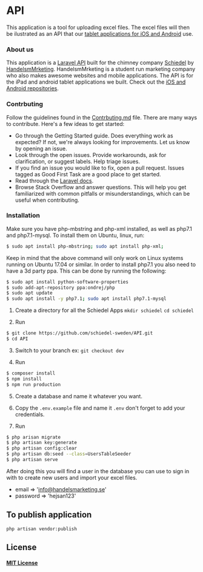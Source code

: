 # API
This application is a tool for uploading excel files. The excel files will
then be ilustrated as an API that our
[tablet applications for iOS and Android](https://github.com/schiedel-sweden/Mobile-Application)
use.

### About us
This application is a [Laravel API](https://laravel.com/) built for the chimney company [Schiedel](https://www.schiedel.com/se/) by [HandelsmMrketing](http://www.handelsmarketing.se/). HandelsmMrketing is a student run marketing company who also makes awesome websites and mobile applications. The API is for the iPad and android tablet applications we built. Check out the
[iOS and Android repositories](https://github.com/schiedel-sweden/Mobile-Application).

### Contrbuting
Follow the guidelines found in the [Contrbuting.md](https://github.com/schiedel-sweden/API/blob/master/CONTRIBUTING.md) file.
There are many ways to contribute. Here's a few ideas to get started:
* Go through the Getting Started guide. Does everything work as expected? If not, we're always looking for improvements. Let us know by opening an issue.
* Look through the open issues. Provide workarounds, ask for clarification, or suggest labels. Help triage issues.
* If you find an issue you would like to fix, open a pull request. Issues tagged as Good First Task are a good place to get started.
* Read through the [Laravel docs](https://laravel.com/).
* Browse Stack Overflow and answer questions. This will help you get familiarized with common pitfalls or misunderstandings, which can be useful when contributing.

### Installation
Make sure you have php-mbstring and php-xml installed, as well as php7.1 and php7.1-mysql.
To install them on Ubuntu, linux, run:

```BASH
$ sudo apt install php-mbstring; sudo apt install php-xml;
```
Keep in mind that the above command will only work on Linux systems running on
Ubuntu 17.04 or similar.
In order to install php7.1 you also need to have a 3d party ppa.
This can be done by running the following:

```BASH
$ sudo apt install python-software-properties
$ sudo add-apt-repository ppa:ondrej/php
$ sudo apt update
$ sudo apt install -y php7.1; sudo apt install php7.1-mysql
```


1. Create a directory for all the Schiedel Apps `mkdir schiedel` `cd schiedel`

2. Run
``` BASH
$ git clone https://github.com/schiedel-sweden/API.git
$ cd API
```

3. Switch to your branch ex: `git checkout dev`

4. Run
```BASH
$ composer install
$ npm install
$ npm run production
```

5. Create a database and name it whatever you want.

6. Copy the `.env.example` file and name it `.env` don't forget to add your credentials.

7. Run
``` BASH
$ php arisan migrate
$ php artisan key:generate
$ php artisan config:clear
$ php artisan db:seed --class=UsersTableSeeder
$ php artisan serve
```

After doing this you will find a user in the database you can use to sign in with to create new users and import your excel files.
* email => 'info@handelsmarketing.se'
* password => 'hejsan123'

## To publish application
`php artisan vendor:publish`

## License
#### [MIT License](https://mitlicense.org/)
